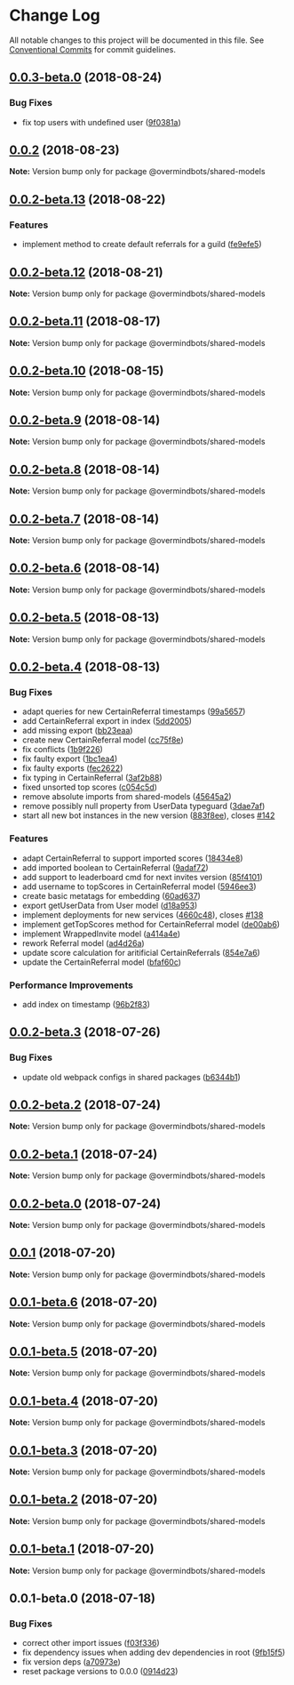 # Change Log

All notable changes to this project will be documented in this file.
See [Conventional Commits](https://conventionalcommits.org) for commit guidelines.

<a name="0.0.3-beta.0"></a>
## [0.0.3-beta.0](https://github.com/overmindbots/shared-models/compare/@overmindbots/shared-models@0.0.2...@overmindbots/shared-models@0.0.3-beta.0) (2018-08-24)


### Bug Fixes

* fix top users with undefined user ([9f0381a](https://github.com/overmindbots/shared-models/commit/9f0381a))




<a name="0.0.2"></a>
## [0.0.2](https://github.com/overmindbots/shared-models/compare/@overmindbots/shared-models@0.0.2-beta.13...@overmindbots/shared-models@0.0.2) (2018-08-23)




**Note:** Version bump only for package @overmindbots/shared-models

<a name="0.0.2-beta.13"></a>
## [0.0.2-beta.13](https://github.com/overmindbots/shared-models/compare/@overmindbots/shared-models@0.0.2-beta.12...@overmindbots/shared-models@0.0.2-beta.13) (2018-08-22)


### Features

* implement method to create default referrals for a guild ([fe9efe5](https://github.com/overmindbots/shared-models/commit/fe9efe5))




<a name="0.0.2-beta.12"></a>
## [0.0.2-beta.12](https://github.com/overmindbots/shared-models/compare/@overmindbots/shared-models@0.0.2-beta.11...@overmindbots/shared-models@0.0.2-beta.12) (2018-08-21)




**Note:** Version bump only for package @overmindbots/shared-models

<a name="0.0.2-beta.11"></a>
## [0.0.2-beta.11](https://github.com/overmindbots/shared-models/compare/@overmindbots/shared-models@0.0.2-beta.10...@overmindbots/shared-models@0.0.2-beta.11) (2018-08-17)




**Note:** Version bump only for package @overmindbots/shared-models

<a name="0.0.2-beta.10"></a>
## [0.0.2-beta.10](https://github.com/overmindbots/shared-models/compare/@overmindbots/shared-models@0.0.2-beta.9...@overmindbots/shared-models@0.0.2-beta.10) (2018-08-15)




**Note:** Version bump only for package @overmindbots/shared-models

<a name="0.0.2-beta.9"></a>
## [0.0.2-beta.9](https://github.com/overmindbots/shared-models/compare/@overmindbots/shared-models@0.0.2-beta.8...@overmindbots/shared-models@0.0.2-beta.9) (2018-08-14)




**Note:** Version bump only for package @overmindbots/shared-models

<a name="0.0.2-beta.8"></a>
## [0.0.2-beta.8](https://github.com/overmindbots/shared-models/compare/@overmindbots/shared-models@0.0.2-beta.7...@overmindbots/shared-models@0.0.2-beta.8) (2018-08-14)




**Note:** Version bump only for package @overmindbots/shared-models

<a name="0.0.2-beta.7"></a>
## [0.0.2-beta.7](https://github.com/overmindbots/shared-models/compare/@overmindbots/shared-models@0.0.2-beta.6...@overmindbots/shared-models@0.0.2-beta.7) (2018-08-14)




**Note:** Version bump only for package @overmindbots/shared-models

<a name="0.0.2-beta.6"></a>
## [0.0.2-beta.6](https://github.com/overmindbots/shared-models/compare/@overmindbots/shared-models@0.0.2-beta.5...@overmindbots/shared-models@0.0.2-beta.6) (2018-08-14)




**Note:** Version bump only for package @overmindbots/shared-models

<a name="0.0.2-beta.5"></a>
## [0.0.2-beta.5](https://github.com/overmindbots/shared-models/compare/@overmindbots/shared-models@0.0.2-beta.4...@overmindbots/shared-models@0.0.2-beta.5) (2018-08-13)




**Note:** Version bump only for package @overmindbots/shared-models

<a name="0.0.2-beta.4"></a>
## [0.0.2-beta.4](https://github.com/overmindbots/shared-models/compare/@overmindbots/shared-models@0.0.2-beta.3...@overmindbots/shared-models@0.0.2-beta.4) (2018-08-13)


### Bug Fixes

* adapt queries for new CertainReferral timestamps ([99a5657](https://github.com/overmindbots/shared-models/commit/99a5657))
* add CertainReferral export in index ([5dd2005](https://github.com/overmindbots/shared-models/commit/5dd2005))
* add missing export ([bb23eaa](https://github.com/overmindbots/shared-models/commit/bb23eaa))
* create new CertainReferral model ([cc75f8e](https://github.com/overmindbots/shared-models/commit/cc75f8e))
* fix conflicts ([1b9f226](https://github.com/overmindbots/shared-models/commit/1b9f226))
* fix faulty export ([1bc1ea4](https://github.com/overmindbots/shared-models/commit/1bc1ea4))
* fix faulty exports ([fec2622](https://github.com/overmindbots/shared-models/commit/fec2622))
* fix typing in CertainReferral ([3af2b88](https://github.com/overmindbots/shared-models/commit/3af2b88))
* fixed unsorted top scores ([c054c5d](https://github.com/overmindbots/shared-models/commit/c054c5d))
* remove absolute imports from shared-models ([45645a2](https://github.com/overmindbots/shared-models/commit/45645a2))
* remove possibly null property from UserData typeguard ([3dae7af](https://github.com/overmindbots/shared-models/commit/3dae7af))
* start all new bot instances in the new version ([883f8ee](https://github.com/overmindbots/shared-models/commit/883f8ee)), closes [#142](https://github.com/overmindbots/shared-models/issues/142)


### Features

* adapt CertainReferral to support imported scores ([18434e8](https://github.com/overmindbots/shared-models/commit/18434e8))
* add imported boolean to CertainReferral ([9adaf72](https://github.com/overmindbots/shared-models/commit/9adaf72))
* add support to leaderboard cmd for next invites version ([85f4101](https://github.com/overmindbots/shared-models/commit/85f4101))
* add username to topScores in CertainReferral model ([5946ee3](https://github.com/overmindbots/shared-models/commit/5946ee3))
* create basic metatags for embedding ([60ad637](https://github.com/overmindbots/shared-models/commit/60ad637))
* export getUserData from User model ([d18a953](https://github.com/overmindbots/shared-models/commit/d18a953))
* implement deployments for new services ([4660c48](https://github.com/overmindbots/shared-models/commit/4660c48)), closes [#138](https://github.com/overmindbots/shared-models/issues/138)
* implement getTopScores method for CertainReferral model ([de00ab6](https://github.com/overmindbots/shared-models/commit/de00ab6))
* implement WrappedInvite model ([a414a4e](https://github.com/overmindbots/shared-models/commit/a414a4e))
* rework Referral model ([ad4d26a](https://github.com/overmindbots/shared-models/commit/ad4d26a))
* update score calculation for aritificial CertainReferrals ([854e7a6](https://github.com/overmindbots/shared-models/commit/854e7a6))
* update the CertainReferral model ([bfaf60c](https://github.com/overmindbots/shared-models/commit/bfaf60c))


### Performance Improvements

* add index on timestamp ([96b2f83](https://github.com/overmindbots/shared-models/commit/96b2f83))





<a name="0.0.2-beta.3"></a>
## [0.0.2-beta.3](https://github.com/overmindbots/shared-models/compare/@overmindbots/shared-models@0.0.2-beta.2...@overmindbots/shared-models@0.0.2-beta.3) (2018-07-26)


### Bug Fixes

* update old webpack configs in shared packages ([b6344b1](https://github.com/overmindbots/shared-models/commit/b6344b1))




<a name="0.0.2-beta.2"></a>
## [0.0.2-beta.2](https://github.com/overmindbots/shared-models/compare/@overmindbots/shared-models@0.0.2-beta.1...@overmindbots/shared-models@0.0.2-beta.2) (2018-07-24)




**Note:** Version bump only for package @overmindbots/shared-models

<a name="0.0.2-beta.1"></a>
## [0.0.2-beta.1](https://github.com/overmindbots/shared-models/compare/@overmindbots/shared-models@0.0.2-beta.0...@overmindbots/shared-models@0.0.2-beta.1) (2018-07-24)




**Note:** Version bump only for package @overmindbots/shared-models

<a name="0.0.2-beta.0"></a>
## [0.0.2-beta.0](https://github.com/overmindbots/shared-models/compare/@overmindbots/shared-models@0.0.1...@overmindbots/shared-models@0.0.2-beta.0) (2018-07-24)




**Note:** Version bump only for package @overmindbots/shared-models

<a name="0.0.1"></a>
## [0.0.1](https://github.com/overmindbots/shared-models/compare/@overmindbots/shared-models@0.0.1-beta.6...@overmindbots/shared-models@0.0.1) (2018-07-20)




**Note:** Version bump only for package @overmindbots/shared-models

<a name="0.0.1-beta.6"></a>
## [0.0.1-beta.6](https://github.com/overmindbots/shared-models/compare/@overmindbots/shared-models@0.0.1-beta.5...@overmindbots/shared-models@0.0.1-beta.6) (2018-07-20)




**Note:** Version bump only for package @overmindbots/shared-models

<a name="0.0.1-beta.5"></a>
## [0.0.1-beta.5](https://github.com/overmindbots/shared-models/compare/@overmindbots/shared-models@0.0.1-beta.4...@overmindbots/shared-models@0.0.1-beta.5) (2018-07-20)




**Note:** Version bump only for package @overmindbots/shared-models

<a name="0.0.1-beta.4"></a>
## [0.0.1-beta.4](https://github.com/overmindbots/shared-models/compare/@overmindbots/shared-models@0.0.1-beta.3...@overmindbots/shared-models@0.0.1-beta.4) (2018-07-20)




**Note:** Version bump only for package @overmindbots/shared-models

<a name="0.0.1-beta.3"></a>
## [0.0.1-beta.3](https://github.com/overmindbots/shared-models/compare/@overmindbots/shared-models@0.0.1-beta.2...@overmindbots/shared-models@0.0.1-beta.3) (2018-07-20)




**Note:** Version bump only for package @overmindbots/shared-models

<a name="0.0.1-beta.2"></a>
## [0.0.1-beta.2](https://github.com/overmindbots/shared-models/compare/@overmindbots/shared-models@0.0.1-beta.1...@overmindbots/shared-models@0.0.1-beta.2) (2018-07-20)




**Note:** Version bump only for package @overmindbots/shared-models

<a name="0.0.1-beta.1"></a>
## [0.0.1-beta.1](https://github.com/overmindbots/shared-models/compare/@overmindbots/shared-models@0.0.1-beta.0...@overmindbots/shared-models@0.0.1-beta.1) (2018-07-20)




**Note:** Version bump only for package @overmindbots/shared-models

<a name="0.0.1-beta.0"></a>
## 0.0.1-beta.0 (2018-07-18)


### Bug Fixes

* correct other import issues ([f03f336](https://github.com/overmindbots/shared-models/commit/f03f336))
* fix dependency issues when adding dev dependencies in root ([9fb15f5](https://github.com/overmindbots/shared-models/commit/9fb15f5))
* fix version deps ([a70973e](https://github.com/overmindbots/shared-models/commit/a70973e))
* reset package versions to 0.0.0 ([0914d23](https://github.com/overmindbots/shared-models/commit/0914d23))
